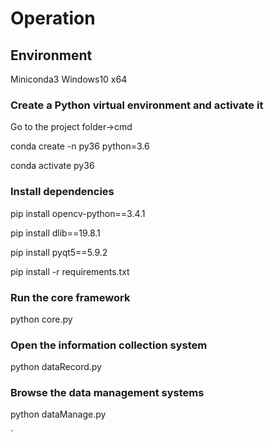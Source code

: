 # Operation

## Environment
Miniconda3 Windows10 x64

### Create a Python virtual environment and activate it
 Go to the project folder->cmd
 
 conda create -n py36 python=3.6
 
 conda activate py36

### Install dependencies
 pip install opencv-python==3.4.1
 
 pip install dlib==19.8.1
 
 pip install pyqt5==5.9.2
 
 pip install -r requirements.txt

### Run the core framework

 python core.py

### Open the information collection system

 python dataRecord.py

### Browse the data management systems

 python dataManage.py


`

